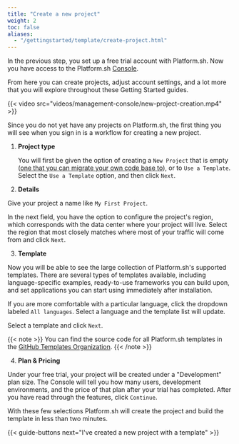 ```yaml
---
title: "Create a new project"
weight: 2
toc: false
aliases:
  - "/gettingstarted/template/create-project.html"
---
```


In the previous step, you set up a free trial account with Platform.sh. Now you have access to the Platform.sh [Console](/administration/web/_index.md).

From here you can create projects, adjust account settings, and a lot more that you will explore throughout these Getting Started guides.

{{< video src="videos/management-console/new-project-creation.mp4" >}}

Since you do not yet have any projects on Platform.sh, the first thing you will see when you sign in is a workflow for creating a new project.

1. **Project type**

   You will first be given the option of creating a `New Project` that is empty ([one that you can migrate your own code base to](/gettingstarted/introduction/own-code/_index.md)), or to `Use a Template`. Select the `Use a Template` option, and then click `Next`.

2. **Details**

  Give your project a name like `My First Project`.

  In the next field, you have the option to configure the project's region, which corresponds with the data center where your project will live.  Select the region that most closely matches where most of your traffic will come from and click `Next`.

3. **Template**

  Now you will be able to see the large collection of Platform.sh's supported templates. There are several types of templates available, including language-specific examples, ready-to-use frameworks you can build upon, and set applications you can start using immediately after installation.

  If you are more comfortable with a particular language, click the dropdown labeled `All languages`. Select a language and the template list will update.

  Select a template and click `Next`.

  {{< note >}}
  You can find the source code for all Platform.sh templates in the [GitHub Templates Organization](https://github.com/platformsh-templates).
  {{< /note >}}

4. **Plan & Pricing**

  Under your free trial, your project will be created under a "Development" plan size. The Console will tell you how many users, development environments, and the price of that plan after your trial has completed. After you have read through the features, click `Continue`.

With these few selections Platform.sh will create the project and build the template in less than two minutes.

{{< guide-buttons next="I've created a new project with a template" >}}
